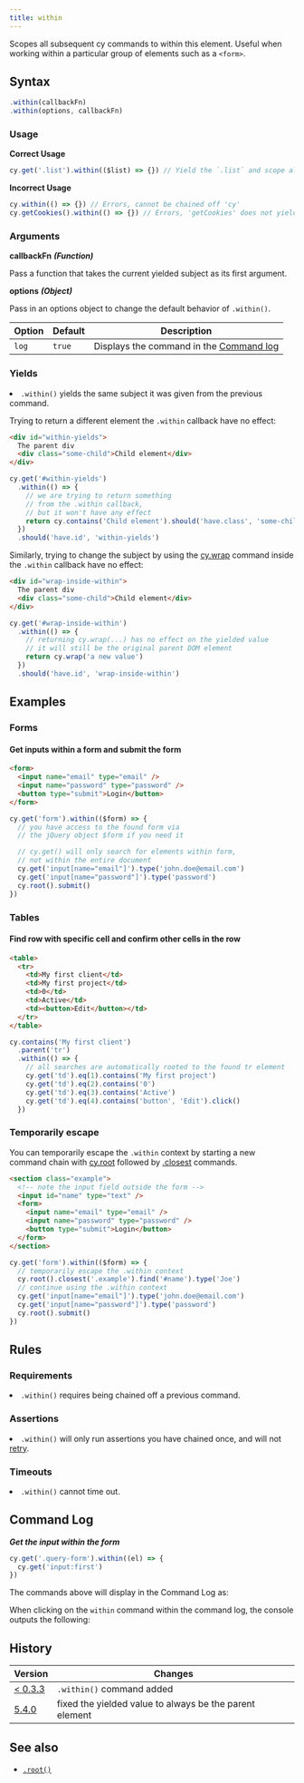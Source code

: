 ```yaml
---
title: within
---
```


Scopes all subsequent cy commands to within this element. Useful when working
within a particular group of elements such as a `<form>`.

## Syntax

```javascript
.within(callbackFn)
.within(options, callbackFn)
```

### Usage

**<Icon name="check-circle" color="green"></Icon> Correct Usage**

```javascript
cy.get('.list').within(($list) => {}) // Yield the `.list` and scope all commands within it
```

**<Icon name="exclamation-triangle" color="red"></Icon> Incorrect Usage**

```javascript
cy.within(() => {}) // Errors, cannot be chained off 'cy'
cy.getCookies().within(() => {}) // Errors, 'getCookies' does not yield DOM element
```

### Arguments

**<Icon name="angle-right"></Icon> callbackFn** **_(Function)_**

Pass a function that takes the current yielded subject as its first argument.

**<Icon name="angle-right"></Icon> options** **_(Object)_**

Pass in an options object to change the default behavior of `.within()`.

| Option | Default | Description                                                                              |
| ------ | ------- | ---------------------------------------------------------------------------------------- |
| `log`  | `true`  | Displays the command in the [Command log](/guides/core-concepts/test-runner#Command-Log) |

### Yields [<Icon name="question-circle"/>](/guides/core-concepts/introduction-to-cypress#Subject-Management)

<List><li>`.within()` yields the same subject it was given from the previous
command.</li></List>

Trying to return a different element the `.within` callback have no effect:

```html
<div id="within-yields">
  The parent div
  <div class="some-child">Child element</div>
</div>
```

```js
cy.get('#within-yields')
  .within(() => {
    // we are trying to return something
    // from the .within callback,
    // but it won't have any effect
    return cy.contains('Child element').should('have.class', 'some-child')
  })
  .should('have.id', 'within-yields')
```

Similarly, trying to change the subject by using the
[cy.wrap](/api/commands/wrap) command inside the `.within` callback have no
effect:

```html
<div id="wrap-inside-within">
  The parent div
  <div class="some-child">Child element</div>
</div>
```

```js
cy.get('#wrap-inside-within')
  .within(() => {
    // returning cy.wrap(...) has no effect on the yielded value
    // it will still be the original parent DOM element
    return cy.wrap('a new value')
  })
  .should('have.id', 'wrap-inside-within')
```

## Examples

### Forms

#### Get inputs within a form and submit the form

```html
<form>
  <input name="email" type="email" />
  <input name="password" type="password" />
  <button type="submit">Login</button>
</form>
```

```javascript
cy.get('form').within(($form) => {
  // you have access to the found form via
  // the jQuery object $form if you need it

  // cy.get() will only search for elements within form,
  // not within the entire document
  cy.get('input[name="email"]').type('john.doe@email.com')
  cy.get('input[name="password"]').type('password')
  cy.root().submit()
})
```

### Tables

#### Find row with specific cell and confirm other cells in the row

```html
<table>
  <tr>
    <td>My first client</td>
    <td>My first project</td>
    <td>0</td>
    <td>Active</td>
    <td><button>Edit</button></td>
  </tr>
</table>
```

```javascript
cy.contains('My first client')
  .parent('tr')
  .within(() => {
    // all searches are automatically rooted to the found tr element
    cy.get('td').eq(1).contains('My first project')
    cy.get('td').eq(2).contains('0')
    cy.get('td').eq(3).contains('Active')
    cy.get('td').eq(4).contains('button', 'Edit').click()
  })
```

### Temporarily escape

You can temporarily escape the `.within` context by starting a new command chain
with [cy.root](/api/commands/root) followed by [.closest](/api/commands/closest)
commands.

```html
<section class="example">
  <!-- note the input field outside the form -->
  <input id="name" type="text" />
  <form>
    <input name="email" type="email" />
    <input name="password" type="password" />
    <button type="submit">Login</button>
  </form>
</section>
```

```javascript
cy.get('form').within(($form) => {
  // temporarily escape the .within context
  cy.root().closest('.example').find('#name').type('Joe')
  // continue using the .within context
  cy.get('input[name="email"]').type('john.doe@email.com')
  cy.get('input[name="password"]').type('password')
  cy.root().submit()
})
```

## Rules

### Requirements [<Icon name="question-circle"/>](/guides/core-concepts/introduction-to-cypress#Chains-of-Commands)

<List><li>`.within()` requires being chained off a previous command.</li></List>

### Assertions [<Icon name="question-circle"/>](/guides/core-concepts/introduction-to-cypress#Assertions)

<List><li>`.within()` will only run assertions you have chained once, and will
not [retry](/guides/core-concepts/retry-ability).</li></List>

### Timeouts [<Icon name="question-circle"/>](/guides/core-concepts/introduction-to-cypress#Timeouts)

<List><li>`.within()` cannot time out.</li></List>

## Command Log

**_Get the input within the form_**

```javascript
cy.get('.query-form').within((el) => {
  cy.get('input:first')
})
```

The commands above will display in the Command Log as:

<DocsImage src="/img/api/within/go-within-other-dom-elements.png" alt="Command Log within" />

When clicking on the `within` command within the command log, the console
outputs the following:

<DocsImage src="/img/api/within/within-shows-its-yield-in-console-log.png" alt="Console Log within" />

## History

| Version                                       | Changes                                                 |
| --------------------------------------------- | ------------------------------------------------------- |
| [< 0.3.3](/guides/references/changelog#0-3-3) | `.within()` command added                               |
| [5.4.0](/guides/references/changelog#5-4-0)   | fixed the yielded value to always be the parent element |

## See also

- [`.root()`](/api/commands/root)
